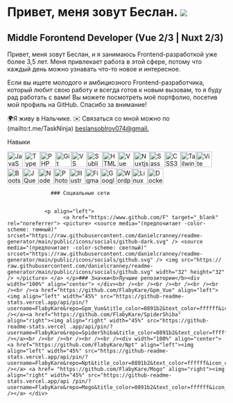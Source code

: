 Привет, меня зовут Беслан. ![](https://user-images.githubusercontent.com/18350557/176309783-0785949b-9127-417c-8b55-ab5a4333674e.gif)
=====================================================================================================================================

Middle Forontend Developer (Vue 2/3 | Nuxt 2/3)
---------------------------------------------------

Привет, меня зовут Беслан, и я занимаюсь Frontend-разработкой уже более 3,5 лет. Меня привлекает работа в этой сфере, потому что каждый день можно узнавать что-то новое и интересное.

Если вы ищете молодого и амбициозного Frontend-разработчика, который любит свою работу и всегда готов к новым вызовам, то я буду рад работать с вами! Вы можете посмотреть моё портфолио, посетив мой профиль на GitHub. Спасибо за внимание!

🌍Я живу в Нальчике.
✉️ Связаться со мной можно по (mailto:t.me/TaskNinja) [beslansoblrov074@gmail.](mailto:beslansoblirov074@gmail.com)

Навыки 

<p align="left">
 <a href="https://developer.mozilla.org/en-US/docs/Web/JavaScript" target="_blank" rel="noreferrer"><img src="//raw.githubusercontent.com/danielcranney/readme-generator/main/public/icons/skills/javascript-colored.svg" width="36" height="36" alt="JavaScript" /></a> <a href="https://www.typescriptlang.org/" target="_blank" rel="noreferrer"><img src="https://raw.githubusercontent.com/danielcranney/readme-generator/main/public/icons/skills/typescript-colored.svg" width="36" height="36" alt="TypeScript" /></a><a href="https://www.php.net/" target="_blank" rel="noreferrer"><img src="https://raw.githubusercontent.com/danielcranney/readme-generator/main/public/icons/skills/php-colored.svg" width="36" height="36" alt="PHP" /></a><a href="https://git-scm.com/" target="_blank" rel="noreferrer"><img src="https://raw.githubusercontent.com/danielcranney/readme-generator/main/public/icons/skills/git-colored.svg" width="36" height="36" alt="Git" /></a><a href="https://code.visualstudio.com/" target="_blank" rel="noreferrer"><img src="https://raw.githubusercontent.com/danielcranney/readme-generator/main/public/icons/skills/visualstudiocode.svg" width="36" height="36" alt="VS Code" /></a><a href="https://www.sublimetext.com/index2" target="_blank" rel="noreferrer"><img src="https://raw.githubusercontent.com/danielcranney/readme-generator/main/public/icons/skills/sublimetext.svg" width="36" height="36" alt="Sublime Text" /></a><a href="https://developer.mozilla.org/en-US/docs/Glossary/HTML5" target="_blank" rel="noreferrer"><img src="https://raw.githubusercontent.com/danielcranney/readme-generator/main/public/icons/skills/html5-colored.svg" width="36" height="36" alt="HTML5" /></a><a href="https://vuejs.org/" target="_blank" rel="noreferrer"><img src="https://raw.githubusercontent.com/danielcranney/readme-generator/main/public/icons/skills/vuejs-colored.svg" width="36" height="36" alt="Vue" /></a><a href="https://nuxtjs.org/" target="_blank" rel="noreferrer"><img src="https://raw.githubusercontent.com/danielcranney/readme-generator/main/public/icons/skills/nuxtjs-colored.svg" width="36" height="36" alt="Nuxtjs" /></a><a href="https://sass-lang.com/" target="_blank" rel="noreferrer"><img src="https://raw.githubusercontent.com/danielcranney/readme-generator/main/public/icons/skills/sass-colored.svg" width="36" height="36" alt="Sass" /></a><a href="https://www.w3.org/TR/CSS/#css" target="_blank" rel="noreferrer"><img src="https://raw.githubusercontent.com/danielcranney/readme-generator/main/public/icons/skills/css3-colored.svg" width="36" height="36" alt="CSS3" /></a><a href="https://tailwindcss.com/" target="_blank" rel="noreferrer"><img src="https://raw.githubusercontent.com/danielcranney/readme-generator/main/public/icons/skills/tailwindcss-colored.svg" width="36" height="36" alt="TailwindCSS" /></a><a href="https://vitejs.dev/" target="_blank" rel="noreferrer"><img src="https://raw.githubusercontent.com/danielcranney/readme-generator/main/public/icons/skills/vite-colored.svg" width="36" height="36" alt="Vite" /></a><a href="https://getbootstrap.com/" target="_blank" rel="noreferrer"><img src="https://raw.githubusercontent.com/danielcranney/readme-generator/main/public/icons/skills/bootstrap-colored.svg" width="36" height="36" alt="Bootstrap" /></a><a href="https://jquery.com/" target="_blank" rel="noreferrer"><img src="https://raw.githubusercontent.com/danielcranney/readme-generator/main/public/icons/skills/jquery-colored.svg" width="36" height="36" alt="JQuery" /></a><a href="https://nodejs.org/en/" target="_blank" rel="noreferrer"><img src="https://raw.githubusercontent.com/danielcranney/readme-generator/main/public/icons/skills/nodejs-colored.svg" width="36" height="36" alt="NodeJS" /></a><a href="https://www.adobe.com/uk/products/photoshop.html" target="_blank" rel="noreferrer"><img src="https://raw.githubusercontent.com/danielcranney/readme-generator/main/public/icons/skills/photoshop-colored-dark.svg" width="36" height="36" alt="Photoshop" /></a><a href="https://www.adobe.com/uk/products/illustrator.html" target="_blank" rel="noreferrer"><img src="https://raw.githubusercontent.com/danielcranney/readme-generator/main/public/icons/skills/illustrator-colored-dark.svg" width="36" height="36" alt="Illustrator" /></a><a href="https://www.figma.com/" target="_blank" rel="noreferrer"><img src="https://raw.githubusercontent.com/danielcranney/readme-generator/main/public/icons/skills/figma-colored.svg" width="36" height="36" alt="Figma" /></a><a href="https://cloud.google.com/" target="_blank" rel="noreferrer"><img src="https://raw.githubusercontent.com/danielcranney/readme-generator/main/public/icons/skills/googlecloud-colored.svg" width="36" height="36" alt="Google Cloud" /></a><a href="https://wordpress.com" target="_blank" rel="noreferrer"><img src="https://raw.githubusercontent.com/danielcranney/readme-generator/main/public/icons/skills/wordpress-colored.svg" width="36" height="36" alt="Wordpress" /></a><a href="https://www.linux.org" target="_blank" rel="noreferrer"><img src="https://raw.githubusercontent.com/danielcranney/readme-generator/main/public/icons/skills/linux-colored.svg" width="36" height="36" alt="Linux" /></a><a href="https://www.docker.com/" target="_blank" rel="noreferrer"><img src="https://raw.githubusercontent.com/danielcranney/readme-generator/main/public/icons/skills/docker-colored.svg" width="36" height="36" alt="Docker" /></a>
                    </p>
                    
                  ### Социальные сети
                  
                   
                <p align="left"> 
                      <a href="https://www.github.com/F" target="_blank" rel="noreferrer"> <picture> <source media="(предпочитает -color-scheme: темный)" srcset="https://raw.githubusercontent.com/danielcranney/readme-generator/main/public/icons/socials/github-dark.svg" /> <source media="(предпочитает -color-scheme: светлый)" srcset="https://raw.githubusercontent.com/danielcranney/readme-generator/main/public/icons/socials/github.svg" /> <img src="https:// raw.githubusercontent.com/danielcranney/readme-generator/main/public/icons/socials/github.svg" width="32" height="32" /> </picture> </a> </p>### Значки<b>Лучшие репозитории</b><div width="100%" align="center"> </div><br /><br /><br /><br /><br /><br /><br /><a href="https://github.com/FlabyKare/Gpm_Vue" align="left"><img align="left" width="45%" src="https://github-readme-stats.vercel.app/api/pin/?username=FlabyKare&repo=Gpm_Vue&title_color=0891b2&text_color=ffffff&icon_color=0891b2&bg_color=1c1917&hide_border=true&locale=en" /></a><a href="https://github.com/FlabyKare/SpiderShiba" align="right"><img align="right" width="45%" src="https://github-readme-stats.vercel .app/api/pin/?username=FlabyKare&repo=SpiderShiba&title_color=0891b2&text_color=ffffff&icon_color=0891b2&bg_color=1c1917&hide_border=true&locale=en" /></a><br /><br /><br /><br /><br /><div width="100%" align="center"> <a href="https://github.com/FlabyKare/Npt" align="left"><img align="left" width="45%" src="https://github-readme-stats.vercel.app/api/pin/?username=FlabyKare&repo=Npt&title_color=0891b2&text_color=ffffff&icon_color=0891b2&bg_color=1c1917&hide_border=true&locale=en" /></a> <a href= "https://github.com/FlabyKare/Mogo" align="right"><img align="right" width="45%" src="https://github-readme-stats.vercel.app/api /pin/?username=FlabyKare&repo=Mogo&title_color=0891b2&text_color=ffffff&icon_color=0891b2&bg_color=1c1917&hide_border=true&locale=en" /></a> </div>
